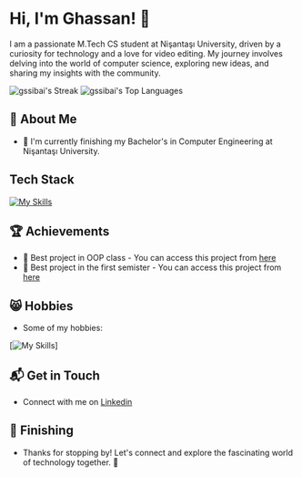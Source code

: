 # Hi, I'm Ghassan! 👋

I am a passionate M.Tech CS student at Nişantaşı University, driven by a curiosity for technology and a love for video editing. My journey involves delving into the world of computer science, exploring new ideas, and sharing my insights with the community.

![gssibai's Streak](https://github-readme-streak-stats.herokuapp.com/?user=gssibai&theme=vue-dark&hide_border=true)
![gssibai's Top Languages](https://github-readme-stats.vercel.app/api/top-langs/?username=gssibai&theme=vue-dark&show_icons=true&hide_border=true&layout=compact)


## 🚀 About Me

- 🔭 I'm currently finishing my Bachelor's in Computer Engineering at Nişantaşı University.



## Tech Stack
[![My Skills](https://skillicons.dev/icons?i=js,html,c,php,cs,laravel,dotnet,mysql,react)](https://skillicons.dev)


 ## 🏆 Achievements

- 🌟 Best project in OOP class - You can access this project from [here](https://github.com/gssibai/sbms-java)
- 🌟 Best project in the first semister - You can access this project from [here](https://github.com/gssibai/bnkmngsys)


## 😸 Hobbies

- Some of my hobbies:

[![My Skills](https://skillicons.dev/icons?i=arduino,ae,pr,ps)]

## 📬 Get in Touch

- Connect with me on [Linkedin](https://www.linkedin.com/in/gssibai/)

  
## 📍 Finishing
- Thanks for stopping by! Let's connect and explore the fascinating world of technology together. 🚀



<!--

Here are some ideas to get you started:

- 🔭 I’m currently working on ...
- 🌱 I’m currently learning ...
- 👯 I’m looking to collaborate on ...
- 🤔 I’m looking for help with ...
- 💬 Ask me about ...
- 📫 How to reach me: ...
- 😄 Pronouns: ...
- ⚡ Fun fact: ...
-->
